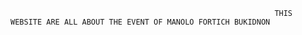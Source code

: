                                                                THIS WEBSITE ARE ALL ABOUT THE EVENT OF MANOLO FORTICH BUKIDNON
